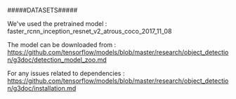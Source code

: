 #####DATASETS#####

We've used the pretrained model :
faster_rcnn_inception_resnet_v2_atrous_coco_2017_11_08

The model can be downloaded from : 
https://github.com/tensorflow/models/blob/master/research/object_detection/g3doc/detection_model_zoo.md

For any issues related to dependencies : 
https://github.com/tensorflow/models/blob/master/research/object_detection/g3doc/installation.md

